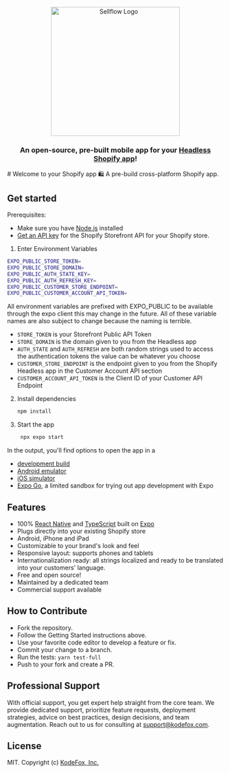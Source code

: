 <p align="center">
<img width="300" alt="Sellflow Logo" src="https://user-images.githubusercontent.com/369384/73599036-f5cfcf00-44f3-11ea-9696-91e9c56b6e49.png">
</p>
<h3 align="center">An open-source, pre-built mobile app for your <a href="https://www.shopify.com/plus/solutions/headless-commerce">Headless Shopify app</a>!</h3>
# Welcome to your Shopify app 🛍️
A pre-build cross-platform Shopify app.

## Get started
Prerequisites:

- Make sure you have [Node.js](https://nodejs.org) installed
- [Get an API key](https://help.shopify.com/en/api/getting-started/authentication/private-authentication#generate-credentials-from-the-shopify-admin) for the Shopify Storefront API for your Shopify store.

1. Enter Environment Variables
  ```bash
  EXPO_PUBLIC_STORE_TOKEN=
  EXPO_PUBLIC_STORE_DOMAIN=
  EXPO_PUBLIC_AUTH_STATE_KEY=
  EXPO_PUBLIC_AUTH_REFRESH_KEY=
  EXPO_PUBLIC_CUSTOMER_STORE_ENDPOINT=
  EXPO_PUBLIC_CUSTOMER_ACCOUNT_API_TOKEN=
  ```
  All environment variables are prefixed with EXPO_PUBLIC to be available through the expo client this may change in the future. All of these variable names are also subject to change because the naming is terrible.
  - `STORE_TOKEN` is your Storefront Public API Token
  - `STORE_DOMAIN` is the domain given to you from the Headless app
  - `AUTH_STATE` and `AUTH_REFRESH` are both random strings used to access the authentication tokens the value can be whatever you choose
  - `CUSTOMER_STORE_ENDPOINT` is the endpoint given to you from the Shopify Headless app in the Customer Account API section
  - `CUSTOMER_ACCOUNT_API_TOKEN` is the Client ID of your Customer API Endpoint


2. Install dependencies

   ```bash
   npm install
   ```

3. Start the app

   ```bash
    npx expo start
   ```

In the output, you'll find options to open the app in a

- [development build](https://docs.expo.dev/develop/development-builds/introduction/)
- [Android emulator](https://docs.expo.dev/workflow/android-studio-emulator/)
- [iOS simulator](https://docs.expo.dev/workflow/ios-simulator/)
- [Expo Go](https://expo.dev/go), a limited sandbox for trying out app development with Expo

## Features

- 100% [React Native](https://facebook.github.io/react-native/) and [TypeScript](http://typescriptlang.org) built on [Expo](https://expo.io)
- Plugs directly into your existing Shopify store
- Android, iPhone and iPad
- Customizable to your brand's look and feel
- Responsive layout: supports phones and tablets
- Internationalization ready: all strings localized and ready to be translated into your customers' language.
- Free and open source!
- Maintained by a dedicated team
- Commercial support available

## How to Contribute

- Fork the repository.
- Follow the Getting Started instructions above.
- Use your favorite code editor to develop a feature or fix.
- Commit your change to a branch.
- Run the tests:
  `yarn test-full`
- Push to your fork and create a PR.


## Professional Support

With official support, you get expert help straight from the core team. We provide dedicated support, prioritize feature requests, deployment strategies, advice on best practices, design decisions, and team augmentation. Reach out to us for consulting at support@kodefox.com.

## License

MIT. Copyright (c) [KodeFox, Inc.](https://github.com/kodefox)
